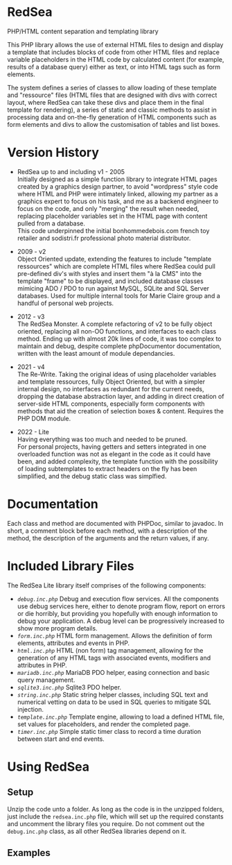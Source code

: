 # RedSea
PHP/HTML content separation and templating library

This PHP library allows the use of external HTML files to design and display a template that includes blocks of code from other HTML files and replace variable placeholders in the HTML code by calculated content (for example, results of a database query) either as text, or into HTML tags such as form elements.

The system defines a series of classes to allow loading of these template and "ressource" files (HTML files that are designed with divs with correct layout, where RedSea can take these divs and place them in the final template for rendering), a series of static and classic methods to assist in processing data and on-the-fly generation of HTML components such as form elements and divs to allow the customisation of tables and list boxes.

# Version History
- RedSea up to and including v1 - 2005  
Initially designed as a simple function library to integrate HTML pages created by a graphics design partner, to avoid "wordpress" style code where HTML and PHP were intimately linked, allowing my partner as a graphics expert to focus on his task, and me as a backend engineer to focus on the code, and only "merging" the result when needed, replacing placeholder variables set in the HTML page with content pulled from a database.  
This code underpinned the initial bonhommedebois.com french toy retailer and sodistri.fr professional photo material distributor.

- 2009 - v2  
Object Oriented update, extending the features to include "template ressources" which are complete HTML files where RedSea could pull pre-defined div's with styles and insert them "à la CMS" into the template "frame" to be displayed, and included database classes mimicing ADO / PDO to run against MySQL, SQLite and SQL Server databases. Used for multiple internal tools for Marie Claire group and a handful of personal web projects.

- 2012 - v3  
The RedSea Monster. A complete refactoring of v2 to be fully object oriented, replacing all non-OO functions, and interfaces to each class method. Ending up with almost 20k lines of code, it was too complex to maintain and debug, despite complete phpDocumentor documentation, written with the least amount of module dependancies. 

- 2021 - v4  
The Re-Write. Taking the original ideas of using placeholder variables and template ressources, fully Object Oriented, but with a simpler internal design, no interfaces as redundant for the current needs, dropping the database abstraction layer, and adding in direct creation of server-side HTML components, especially form components with methods that aid the creation of selection boxes & content. Requires the PHP DOM module.

- 2022 - Lite  
Having everything was too much and needed to be pruned.  
For personal projects, having getters and setters integrated in one overloaded function was not as elegant in the code as it could have been, and added complexity, the template function with the possibility of loading subtemplates to extract headers on the fly has been simplified, and the debug static class was simplfied.

# Documentation
Each class and method are documented with PHPDoc, similar to javadoc. In short, a comment block before each method, with a description of the method, the description of the arguments and the return values, if any.

# Included Library Files
The RedSea Lite library itself comprises of the following components:

- *`debug.inc.php`* Debug and execution flow services. All the components use debug services here, either to denote program flow, report on errors or die horribly, but providing you hopefully with enough information to debug your application. A debug level can be progressively increased to show more program details.
- *`form.inc.php`* HTML form management. Allows the definition of form elements, attributes and events in PHP.
- *`html.inc.php`* HTML (non form) tag management, allowing for the generation of any HTML tags with associated events, modifiers and attributes in PHP.
- *`mariadb.inc.php`* MariaDB PDO helper, easing connection and basic query management.
- *`sqlite3.inc.php`* Sqlite3 PDO helper.
- *`string.inc.php`* Static string helper classes, including SQL text and numerical vetting on data to be used in SQL queries to mitigate SQL injection.
- *`template.inc.php`* Template engine, allowing to load a defined HTML file, set values for placeholders, and render the completed page.
- *`timer.inc.php`* Simple static timer class to record a time duration between start and end events.

# Using RedSea

## Setup 
Unzip the code unto a folder. As long as the code is in the unzipped folders, just include the `redsea.inc.php` file, which will set up the required constants and uncomment the library files you require. Do not comment out the `debug.inc.php` class, as all other RedSea libraries depend on it.

## Examples

